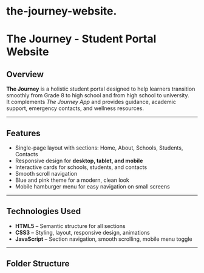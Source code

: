 # the-journey-website.
# The Journey - Student Portal Website

## Overview
**The Journey** is a holistic student portal designed to help learners transition smoothly from Grade 8 to high school and from high school to university.  
It complements *The Journey App* and provides guidance, academic support, emergency contacts, and wellness resources.

---

## Features
- Single-page layout with sections: Home, About, Schools, Students, Contacts
- Responsive design for **desktop, tablet, and mobile**
- Interactive cards for schools, students, and contacts
- Smooth scroll navigation
- Blue and pink theme for a modern, clean look
- Mobile hamburger menu for easy navigation on small screens

---

## Technologies Used
- **HTML5** – Semantic structure for all sections
- **CSS3** – Styling, layout, responsive design, animations
- **JavaScript** – Section navigation, smooth scrolling, mobile menu toggle

---

## Folder Structure
